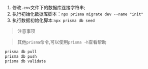 1. 修改`.env`文件下的数据库连接字符串;
2. 执行初始化数据库脚本：`npx prisma migrate dev --name "init"`
3. 执行数据初始化脚本:`npx prisma db seed`

> 注意事项

> 其他`prisma`命令,可以使用`prisma -h`查看帮助

```bash
prisma db pull
prisma db push
prisma db validate
```
